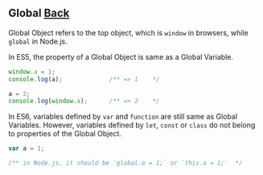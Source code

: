 ## Global [Back](./../es6.md)

Global Object refers to the top object, which is `window` in browsers, while `global` in Node.js.

In ES5, the property of a Global Object is same as a Global Variable.

```js
window.a = 1;
console.log(a);             /** => 1    */

a = 2;
console.log(window.a);      /** => 2    */
```

In ES6, variables defined by `var` and `function` are still same as Global Variables. However, variables defined by `let`, `const` or `class` do not belong to properties of the Global Object.

```js
var a = 1;

/** in Node.js, it should be `global.a = 1;` or `this.a = 1;`  */

```